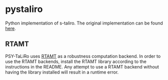 pystaliro
=========

Python implementation of s-taliro. The original implementation can be found
[here](https://sites.google.com/a/asu.edu/s-taliro/s-taliro).

RTAMT
-----
PSY-TaLiRo uses [RTAMT](https://github.com/nickovic/rtamt) as a robustness
computation backend. In order to use the RTAMT backends, install the RTAMT
library according to the instructions in the README. Any attempt to use a
RTAMT backend without having the library installed will result in a
runtime error.
